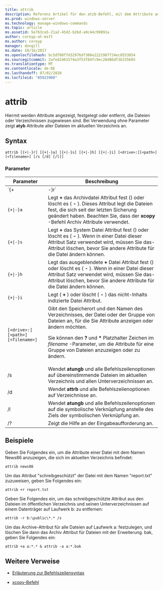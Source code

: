 ```yaml
---
title: attrib
description: Referenz Artikel für den atzb-Befehl, mit dem Attribute angezeigt, festgelegt oder entfernt werden, die Dateien oder Verzeichnissen zugewiesen sind.
ms.prod: windows-server
ms.technology: manage-windows-commands
ms.topic: article
ms.assetid: 5e763ca5-21a2-45d2-b26d-a9c44c99091a
author: coreyp-at-msft
ms.author: coreyp
manager: dongill
ms.date: 10/16/2017
ms.openlocfilehash: bc5d780ffd32976df306e2221987f24ec8553854
ms.sourcegitcommit: 2afed2461574a3f53f84fc9ec28d86df3b335685
ms.translationtype: MT
ms.contentlocale: de-DE
ms.lasthandoff: 07/02/2020
ms.locfileid: "85923908"
---
```

# <a name="attrib"></a>attrib

Hiermit werden Attribute angezeigt, festgelegt oder entfernt, die Dateien oder Verzeichnissen zugewiesen sind. Bei Verwendung ohne Parameter zeigt **atyb** Attribute aller Dateien im aktuellen Verzeichnis an.

## <a name="syntax"></a>Syntax

```
attrib [{+|-}r] [{+|-}a] [{+|-}s] [{+|-}h] [{+|-}i] [<drive>:][<path>][<filename>] [/s [/d] [/l]]
```

### <a name="parameters"></a>Parameter

| Parameter | Beschreibung |
| --------- | ----------- |
| `{+|-}r` | Legt das schreibgeschützte **+** Datei Attribut fest () oder löscht **-** Sie (). |
| `{+\|-}a` | Legt **+** das Archivdatei Attribut fest () oder löscht es ( **-** ). Dieses Attribut legt die Dateien fest, die sich seit der letzten Sicherung geändert haben. Beachten Sie, dass der **xcopy** -Befehl Archiv Attribute verwendet. |
| `{+\|-}s` | Legt **+** das System Datei Attribut fest () oder löscht es ( **-** ). Wenn in einer Datei dieser Attribut Satz verwendet wird, müssen Sie das-Attribut löschen, bevor Sie andere Attribute für die Datei ändern können. |
| `{+\|-}h` | Legt das ausgeblendete **+** Datei Attribut fest () oder löscht es ( **-** ). Wenn in einer Datei dieser Attribut Satz verwendet wird, müssen Sie das-Attribut löschen, bevor Sie andere Attribute für die Datei ändern können. |
| `{+\|-}i` | Legt ( **+** ) oder löscht ( **-** ) das nicht-Inhalts indizierte Datei Attribut. |
| `[<drive>:][<path>][<filename>]` | Gibt den Speicherort und den Namen des Verzeichnisses, der Datei oder der Gruppe von Dateien an, für die Sie Attribute anzeigen oder ändern möchten.<p>Sie können den **?** und **&#42;** Platzhalter Zeichen im *filename* -Parameter, um die Attribute für eine Gruppe von Dateien anzuzeigen oder zu ändern. |
| /s | Wendet **atungb** und alle Befehlszeilenoptionen auf übereinstimmende Dateien im aktuellen Verzeichnis und allen Unterverzeichnissen an. |
| /d | Wendet **attrb** und alle Befehlszeilenoptionen auf Verzeichnisse an. |
| /l | Wendet **atungb** und alle Befehlszeilenoptionen auf die symbolische Verknüpfung anstelle des Ziels der symbolischen Verknüpfung an. |
| /? | Zeigt die Hilfe an der Eingabeaufforderung an. |

## <a name="examples"></a>Beispiele

Geben Sie Folgendes ein, um die Attribute einer Datei mit dem Namen News86 anzuzeigen, die sich im aktuellen Verzeichnis befindet:

```
attrib news86
```

Um das Attribut "schreibgeschützt" der Datei mit dem Namen "report.txt" zuzuweisen, geben Sie Folgendes ein:

```
attrib +r report.txt
```

Geben Sie Folgendes ein, um das schreibgeschützte Attribut aus den Dateien im öffentlichen Verzeichnis und seinen Unterverzeichnissen auf einem Datenträger auf Laufwerk b: zu entfernen:

```
attrib -r b:\public\*.* /s
```

Um das Archive-Attribut für alle Dateien auf Laufwerk a: festzulegen, und löschen Sie dann das Archiv Attribut für Dateien mit der Erweiterung. bak, geben Sie Folgendes ein:

```
attrib +a a:*.* & attrib -a a:*.bak
```

## <a name="additional-references"></a>Weitere Verweise

- [Erläuterung zur Befehlszeilensyntax](command-line-syntax-key.md)

- [xcopy-Befehl](xcopy.md)
